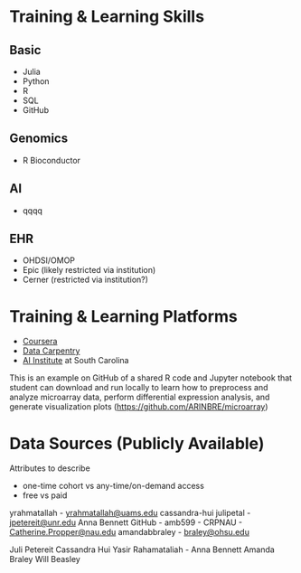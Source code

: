 Training & Learning Skills
========

Basic
------------

* Julia
* Python
* R
* SQL
* GitHub

Genomics
------

* R Bioconductor

AI
------

* qqqq

EHR
------

* OHDSI/OMOP
* Epic (likely restricted via institution)
* Cerner (restricted via institution?)

Training & Learning Platforms
========

* [Coursera](https://www.coursera.org)
* [Data Carpentry](https://datacarpentry.org)
* [AI Institute](https://research.cec.sc.edu/aii) at South Carolina


This is an example on GitHub of a shared R code and Jupyter notebook that student can download and run locally to learn how to preprocess and analyze microarray data, perform differential expression analysis, and generate visualization plots (https://github.com/ARINBRE/microarray)

Data Sources (Publicly Available)
=========


Attributes to describe

* one-time cohort vs any-time/on-demand access
* free vs paid

yrahmatallah - yrahmatallah@uams.edu
cassandra-hui
julipetal - jpetereit@unr.edu
Anna Bennett GitHub - amb599 -
CRPNAU - Catherine.Propper@nau.edu
amandabbraley - braley@ohsu.edu

Juli Petereit
Cassandra Hui
Yasir Rahamataliah -
Anna Bennett
Amanda Braley
Will Beasley